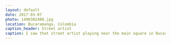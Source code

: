```yaml
---
layout: default
date: 2017-03-07
photo: 1490302488.jpg
location: Bucaramanga, Colombia
caption_header: Street artist
caption: I saw that street artist playing near the main square in Bucaramanga, Colombia. The music was good and his voice was great! I couldn't understand the lyrics but the flow was good :)
---
```

